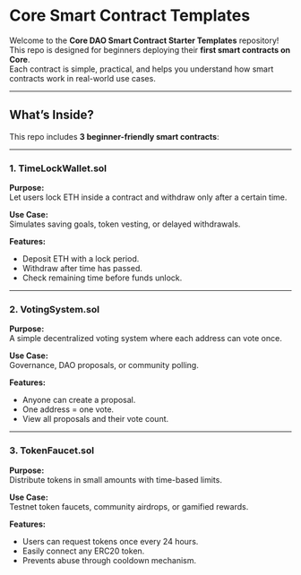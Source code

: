 # Core Smart Contract Templates 

Welcome to the **Core DAO Smart Contract Starter Templates** repository!  
This repo is designed for beginners deploying their **first smart contracts on Core**.  
Each contract is simple, practical, and helps you understand how smart contracts work in real-world use cases.

---

## What’s Inside?

This repo includes **3 beginner-friendly smart contracts**:

---

### 1. TimeLockWallet.sol

**Purpose:**  
Let users lock ETH inside a contract and withdraw only after a certain time.

**Use Case:**  
Simulates saving goals, token vesting, or delayed withdrawals.

**Features:**
- Deposit ETH with a lock period.
- Withdraw after time has passed.
- Check remaining time before funds unlock.

---

### 2. VotingSystem.sol

**Purpose:**  
A simple decentralized voting system where each address can vote once.

**Use Case:**  
Governance, DAO proposals, or community polling.

**Features:**
- Anyone can create a proposal.
- One address = one vote.
- View all proposals and their vote count.

---

### 3. TokenFaucet.sol

**Purpose:**  
Distribute tokens in small amounts with time-based limits.

**Use Case:**  
Testnet token faucets, community airdrops, or gamified rewards.

**Features:**
- Users can request tokens once every 24 hours.
- Easily connect any ERC20 token.
- Prevents abuse through cooldown mechanism.


